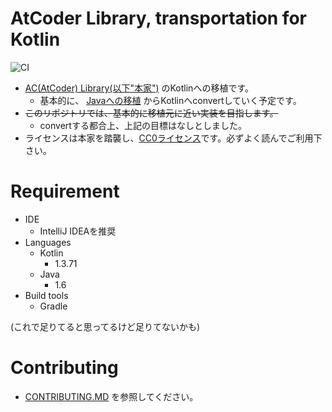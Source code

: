 # AtCoder Library, transportation for Kotlin

![CI](https://github.com/da-louis/ac-library-kt/workflows/CI/badge.svg)

- [AC(AtCoder) Library(以下"本家")](https://github.com/atcoder/ac-library) のKotlinへの移植です。  
    - 基本的に、 [Javaへの移植](https://github.com/NASU41/AtCoderLibraryForJava) からKotlinへconvertしていく予定です。
- ~~このリポジトリでは、基本的に移植元に近い実装を目指します。~~  
    - convertする都合上、上記の目標はなしとしました。
- ライセンスは本家を踏襲し、[CC0ライセンス](LICENSE)です。必ずよく読んでご利用下さい。

# Requirement

- IDE
    - IntelliJ IDEAを推奨 
- Languages
    - Kotlin
        - 1.3.71
    - Java
        - 1.6
- Build tools
    - Gradle

(これで足りてると思ってるけど足りてないかも)

# Contributing

- [CONTRIBUTING.MD](CONTRIBUTING.md) を参照してください。

